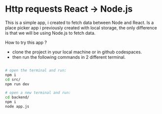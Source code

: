 # Http requests React -> Node.js

This is a simple app, i created to fetch data between Node and React.
Is a place picker app i previously created with local storage, the only difference is that we will be using Node.js to fetch data. 

How to try this app ? 

- clone the project in your local machine or in github codespaces.
- then run the following commands in 2 different terminal.

``` bash

# open the terminal and run:
npm i 
cd src/
npm run dev 

# open a new terminal and run: 
cd backend/
npm i 
node app.js
```
